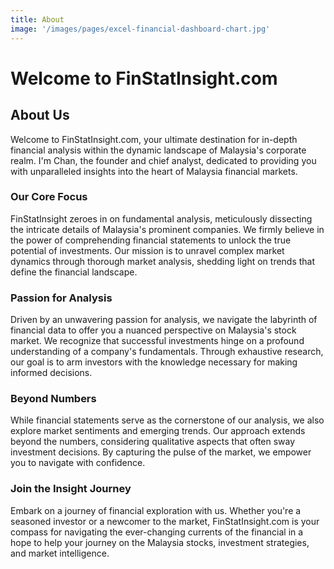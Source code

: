 ```yaml
---
title: About
image: '/images/pages/excel-financial-dashboard-chart.jpg'
---
```

# Welcome to FinStatInsight.com

## About Us

Welcome to FinStatInsight.com, your ultimate destination for in-depth financial analysis within the dynamic landscape of Malaysia's corporate realm. I'm Chan, the founder and chief analyst, dedicated to providing you with unparalleled insights into the heart of Malaysia financial markets.

### Our Core Focus

FinStatInsight zeroes in on fundamental analysis, meticulously dissecting the intricate details of Malaysia's prominent companies. We firmly believe in the power of comprehending financial statements to unlock the true potential of investments. Our mission is to unravel complex market dynamics through thorough market analysis, shedding light on trends that define the financial landscape.

### Passion for Analysis

Driven by an unwavering passion for analysis, we navigate the labyrinth of financial data to offer you a nuanced perspective on Malaysia's stock market. We recognize that successful investments hinge on a profound understanding of a company's fundamentals. Through exhaustive research, our goal is to arm investors with the knowledge necessary for making informed decisions.

### Beyond Numbers

While financial statements serve as the cornerstone of our analysis, we also explore market sentiments and emerging trends. Our approach extends beyond the numbers, considering qualitative aspects that often sway investment decisions. By capturing the pulse of the market, we empower you to navigate with confidence.

### Join the Insight Journey

Embark on a journey of financial exploration with us. Whether you're a seasoned investor or a newcomer to the market, FinStatInsight.com is your compass for navigating the ever-changing currents of the financial in a hope to help your journey on the Malaysia stocks, investment strategies, and market intelligence.
